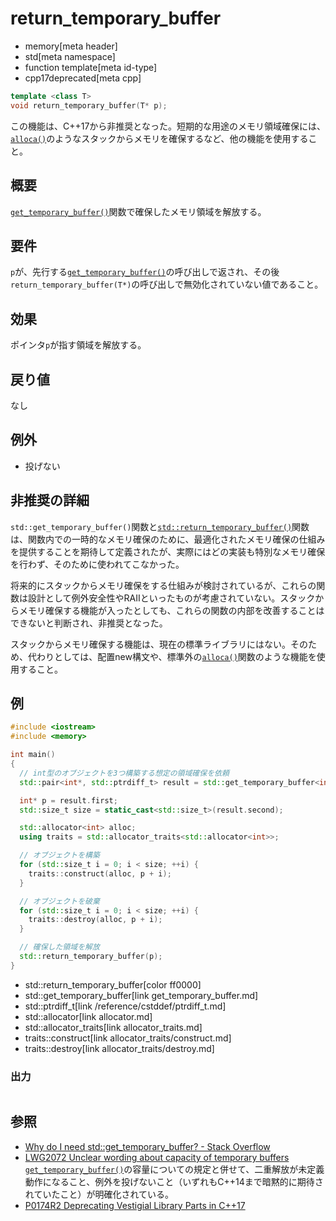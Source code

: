# return_temporary_buffer
* memory[meta header]
* std[meta namespace]
* function template[meta id-type]
* cpp17deprecated[meta cpp]

```cpp
template <class T>
void return_temporary_buffer(T* p);
```

この機能は、C++17から非推奨となった。短期的な用途のメモリ領域確保には、[`alloca()`](https://linuxjm.osdn.jp/html/LDP_man-pages/man3/alloca.3.html)のようなスタックからメモリを確保するなど、他の機能を使用すること。


## 概要
[`get_temporary_buffer()`](get_temporary_buffer.md)関数で確保したメモリ領域を解放する。


## 要件
`p`が、先行する[`get_temporary_buffer()`](get_temporary_buffer.md)の呼び出しで返され、その後`return_temporary_buffer(T*)`の呼び出しで無効化されていない値であること。


## 効果
ポインタ`p`が指す領域を解放する。


## 戻り値
なし


## 例外
- 投げない


## 非推奨の詳細
`std::get_temporary_buffer()`関数と[`std::return_temporary_buffer()`](return_temporary_buffer.md)関数は、関数内での一時的なメモリ確保のために、最適化されたメモリ確保の仕組みを提供することを期待して定義されたが、実際にはどの実装も特別なメモリ確保を行わず、そのために使われてこなかった。

将来的にスタックからメモリ確保をする仕組みが検討されているが、これらの関数は設計として例外安全性やRAIIといったものが考慮されていない。スタックからメモリ確保する機能が入ったとしても、これらの関数の内部を改善することはできないと判断され、非推奨となった。

スタックからメモリ確保する機能は、現在の標準ライブラリにはない。そのため、代わりとしては、配置new構文や、標準外の[`alloca()`](https://linuxjm.osdn.jp/html/LDP_man-pages/man3/alloca.3.html)関数のような機能を使用すること。


## 例
```cpp example
#include <iostream>
#include <memory>

int main()
{
  // int型のオブジェクトを3つ構築する想定の領域確保を依頼
  std::pair<int*, std::ptrdiff_t> result = std::get_temporary_buffer<int>(3);

  int* p = result.first;
  std::size_t size = static_cast<std::size_t>(result.second);

  std::allocator<int> alloc;
  using traits = std::allocator_traits<std::allocator<int>>;

  // オブジェクトを構築
  for (std::size_t i = 0; i < size; ++i) {
    traits::construct(alloc, p + i);
  }

  // オブジェクトを破棄
  for (std::size_t i = 0; i < size; ++i) {
    traits::destroy(alloc, p + i);
  }

  // 確保した領域を解放
  std::return_temporary_buffer(p);
}
```
* std::return_temporary_buffer[color ff0000]
* std::get_temporary_buffer[link get_temporary_buffer.md]
* std::ptrdiff_t[link /reference/cstddef/ptrdiff_t.md]
* std::allocator[link allocator.md]
* std::allocator_traits[link allocator_traits.md]
* traits::construct[link allocator_traits/construct.md]
* traits::destroy[link allocator_traits/destroy.md]

### 出力
```
```

## 参照
- [Why do I need std::get_temporary_buffer? - Stack Overflow](http://stackoverflow.com/questions/3264299/why-do-i-need-stdget-temporary-buffer)
- [LWG2072 Unclear wording about capacity of temporary buffers](http://www.open-std.org/jtc1/sc22/wg21/docs/lwg-defects.html#2072)
  [`get_temporary_buffer()`](get_temporary_buffer.md)の容量についての規定と併せて、二重解放が未定義動作になること、例外を投げないこと（いずれもC++14まで暗黙的に期待されていたこと）が明確化されている。
- [P0174R2 Deprecating Vestigial Library Parts in C++17](http://www.open-std.org/jtc1/sc22/wg21/docs/papers/2016/p0174r2.html)
